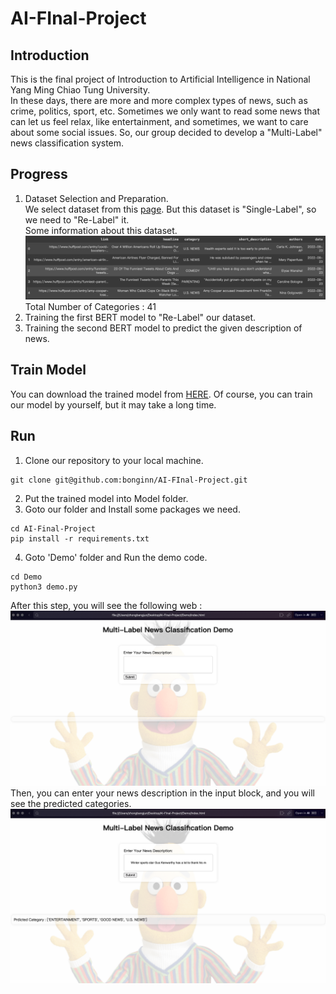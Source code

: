 # AI-FInal-Project
## Introduction
This is the final project of Introduction to Artificial Intelligence in National Yang Ming Chiao Tung University. </br>
In these days, there are more and more complex types of news, such as crime, politics, sport, etc. Sometimes we only want to read some news that can let us feel relax, like entertainment, and sometimes, we want to care about some social issues. So, our group decided to develop a "Multi-Label" news classification system.
## Progress
1. Dataset Selection and Preparation. </br>
We select dataset from this [page](https://www.kaggle.com/datasets/timilsinabimal/newsarticlecategories). But this dataset is "Single-Label", so we need to "Re-Label" it. </br>
Some information about this dataset. </br>
![dataset](./Picture/data.png) </br>
Total Number of Categories : 41
2. Training the first BERT model to "Re-Label" our dataset. </br>
3. Training the second BERT model to predict the given description of news. 
## Train Model
You can download the trained model from [HERE](https://drive.google.com/file/d/15CcUbjFIZtIBTVe6X2kuVq63n4-XgDtA/view?usp=sharing). Of course, you can train our model by yourself, but it may take a long time.
## Run
1. Clone our repository to your local machine.
```cpp=
git clone git@github.com:bonginn/AI-FInal-Project.git
```
2. Put the trained model into Model folder.
3. Goto our folder and Install some packages we need.
```cpp=
cd AI-Final-Project
pip install -r requirements.txt
```
4. Goto 'Demo' folder and Run the demo code.
```cpp=
cd Demo
python3 demo.py
```
After this step, you will see the following web : </br>
![web](./Picture/web.png) </br> 
Then, you can enter your news description in the input block, and you will see the predicted categories. </br>
![result](./Picture/result.png) </br>





